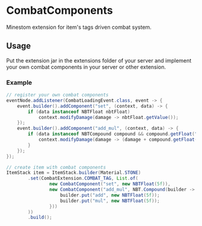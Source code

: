 # CombatComponents
Minestom extension for item's tags driven combat system.


## Usage
Put the extension jar in the extensions folder of your server and implement your own combat components in your server or other extension.

### Example
```java
// register your own combat components
eventNode.addListener(CombatLoadingEvent.class, event -> {
    event.builder().addComponent("set", (context, data) -> {
        if (data instanceof NBTFloat nbtFloat)
            context.modifyDamage(damage -> nbtFloat.getValue());
    });
    event.builder().addComponent("add_mul", (context, data) -> {
        if (data instanceof NBTCompound compound && compound.getFloat("add") != null && compound.getFloat("mul") != null) {
            context.modifyDamage(damage -> (damage + compound.getFloat("add")) * compound.getFloat("mul"));
        }
    });
});

// create item with combat components
ItemStack item = ItemStack.builder(Material.STONE)
        .set(CombatExtension.COMBAT_TAG, List.of(
                new CombatComponent("set", new NBTFloat(5f)),
                new CombatComponent("add_mul", NBT.Compound(builder -> {
                    builder.put("add", new NBTFloat(5f));
                    builder.put("mul", new NBTFloat(5f));
                }))
        ))
        .build();
```